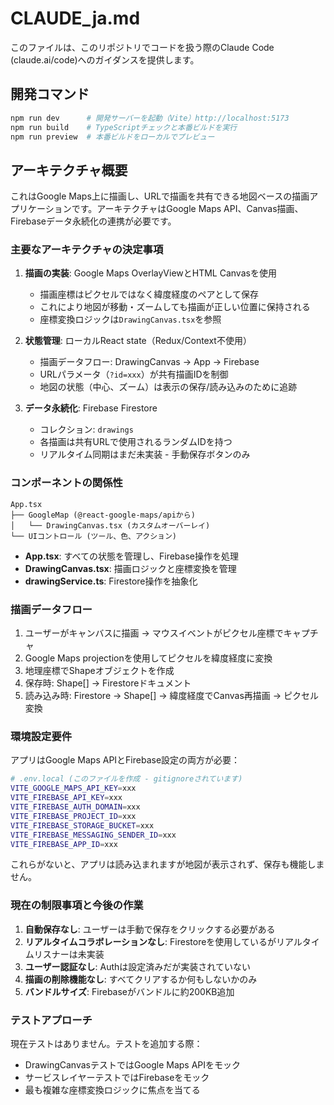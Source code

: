 # CLAUDE_ja.md

このファイルは、このリポジトリでコードを扱う際のClaude Code (claude.ai/code)へのガイダンスを提供します。

## 開発コマンド

```bash
npm run dev      # 開発サーバーを起動（Vite）http://localhost:5173
npm run build    # TypeScriptチェックと本番ビルドを実行
npm run preview  # 本番ビルドをローカルでプレビュー
```

## アーキテクチャ概要

これはGoogle Maps上に描画し、URLで描画を共有できる地図ベースの描画アプリケーションです。アーキテクチャはGoogle Maps API、Canvas描画、Firebaseデータ永続化の連携が必要です。

### 主要なアーキテクチャの決定事項

1. **描画の実装**: Google Maps OverlayViewとHTML Canvasを使用
   - 描画座標はピクセルではなく緯度経度のペアとして保存
   - これにより地図が移動・ズームしても描画が正しい位置に保持される
   - 座標変換ロジックは`DrawingCanvas.tsx`を参照

2. **状態管理**: ローカルReact state（Redux/Context不使用）
   - 描画データフロー: DrawingCanvas → App → Firebase
   - URLパラメータ（`?id=xxx`）が共有描画IDを制御
   - 地図の状態（中心、ズーム）は表示の保存/読み込みのために追跡

3. **データ永続化**: Firebase Firestore
   - コレクション: `drawings`
   - 各描画は共有URLで使用されるランダムIDを持つ
   - リアルタイム同期はまだ未実装 - 手動保存ボタンのみ

### コンポーネントの関係性

```
App.tsx
├── GoogleMap (@react-google-maps/apiから)
│   └── DrawingCanvas.tsx (カスタムオーバーレイ)
└── UIコントロール (ツール、色、アクション)
```

- **App.tsx**: すべての状態を管理し、Firebase操作を処理
- **DrawingCanvas.tsx**: 描画ロジックと座標変換を管理
- **drawingService.ts**: Firestore操作を抽象化

### 描画データフロー

1. ユーザーがキャンバスに描画 → マウスイベントがピクセル座標でキャプチャ
2. Google Maps projectionを使用してピクセルを緯度経度に変換
3. 地理座標でShapeオブジェクトを作成
4. 保存時: Shape[] → Firestoreドキュメント
5. 読み込み時: Firestore → Shape[] → 緯度経度でCanvas再描画 → ピクセル変換

### 環境設定要件

アプリはGoogle Maps APIとFirebase設定の両方が必要：

```bash
# .env.local (このファイルを作成 - gitignoreされています)
VITE_GOOGLE_MAPS_API_KEY=xxx
VITE_FIREBASE_API_KEY=xxx
VITE_FIREBASE_AUTH_DOMAIN=xxx
VITE_FIREBASE_PROJECT_ID=xxx
VITE_FIREBASE_STORAGE_BUCKET=xxx
VITE_FIREBASE_MESSAGING_SENDER_ID=xxx
VITE_FIREBASE_APP_ID=xxx
```

これらがないと、アプリは読み込まれますが地図が表示されず、保存も機能しません。

### 現在の制限事項と今後の作業

1. **自動保存なし**: ユーザーは手動で保存をクリックする必要がある
2. **リアルタイムコラボレーションなし**: Firestoreを使用しているがリアルタイムリスナーは未実装
3. **ユーザー認証なし**: Authは設定済みだが実装されていない
4. **描画の削除機能なし**: すべてクリアするか何もしないかのみ
5. **バンドルサイズ**: Firebaseがバンドルに約200KB追加

### テストアプローチ

現在テストはありません。テストを追加する際：
- DrawingCanvasテストではGoogle Maps APIをモック
- サービスレイヤーテストではFirebaseをモック
- 最も複雑な座標変換ロジックに焦点を当てる